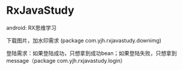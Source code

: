 # RxJavaStudy
android: RX思维学习

下载图片，加水印需求 (package com.yjh.rxjavastudy.downimg)

登陆需求：如果登陆成功，只想拿到成功bean；如果登陆失败，只想拿到message（package com.yjh.rxjavastudy.login）
